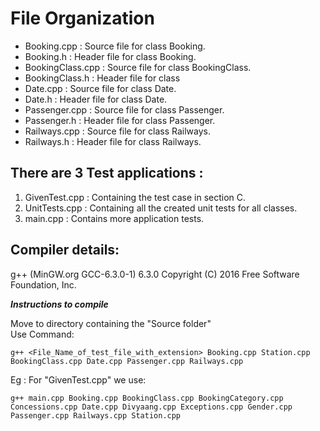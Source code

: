 # File Organization

- Booking.cpp : Source file for class Booking.
- Booking.h : Header file for class Booking.
- BookingClass.cpp : Source file for class BookingClass.
- BookingClass.h : Header file for class 
- Date.cpp : Source file for class Date.
- Date.h : Header file for class Date.
- Passenger.cpp : Source file for class Passenger.
- Passenger.h : Header file for class Passenger.
- Railways.cpp : Source file for class Railways.
- Railways.h : Header file for class Railways.

## There are 3 Test applications : 
1. GivenTest.cpp : Containing the test case in section C.
2. UnitTests.cpp : Containing all the created unit tests for all classes.
3. main.cpp : Contains more application tests.

## Compiler details:
g++ (MinGW.org GCC-6.3.0-1) 6.3.0
Copyright (C) 2016 Free Software Foundation, Inc.

*******Instructions to compile*******

Move to directory containing the "Source folder"<br>
Use Command: 
```
g++ <File_Name_of_test_file_with_extension> Booking.cpp Station.cpp BookingClass.cpp Date.cpp Passenger.cpp Railways.cpp
```

Eg : For "GivenTest.cpp" we use:
```
g++ main.cpp Booking.cpp BookingClass.cpp BookingCategory.cpp Concessions.cpp Date.cpp Divyaang.cpp Exceptions.cpp Gender.cpp Passenger.cpp Railways.cpp Station.cpp
```
